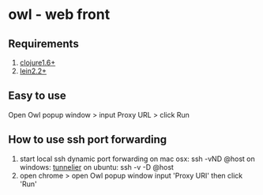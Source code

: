 owl - web front
===========

## Requirements
1. [clojure1.6+](https://github.com/clojure/clojure.git)
2. [lein2.2+](https://github.com/technomancy/leiningen.git)

## Easy to use
Open Owl popup window > input Proxy URL > click Run

## How to use ssh port forwarding
1. start local ssh dynamic port forwarding
on mac osx: ssh -vND<same-port-with-remote> <user>@host
on windows: [tunnelier](http://www.bitvise.com/tunnelier)
on ubuntu: ssh -v -D<same-port-with-remote> <user>@host
2. open chrome > open Owl popup window
input 'Proxy URI' then click 'Run'


